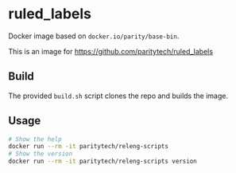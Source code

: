 # ruled_labels

Docker image based on `docker.io/parity/base-bin`.

This is an image for https://github.com/paritytech/ruled_labels

## Build

The provided `build.sh` script clones the repo and builds the image.

## Usage

```bash
# Show the help
docker run --rm -it paritytech/releng-scripts
# Show the version
docker run --rm -it paritytech/releng-scripts version
```
